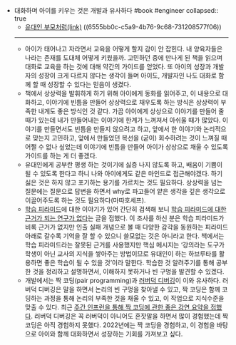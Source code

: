 - 대화하며 아이를 키우는 것은 개발과 유사하다 #book #engineer
  collapsed:: true
	- [유대인 부모처럼(link)](https://coupa.ng/cbqBXj) ((6555bb0c-c5a9-4b76-9c68-731208577f06))
	- ----
	- 아이가 태어나고 자라면서 교육을 어떻게 할지 감이 안 잡힌다. 내 양육자들은 나라는 존재를 도대체 어떻게 키웠을까. 고민하던 중에 만나게 된 책을 읽으며 대화로 교육을 하는 것에 대해 약간의 가이드를 얻었다. 또 아이의 성장과 개발자의 성장이 크게 다르지 않다는 생각이 들며 아이도, 개발자인 나도 대화로 함께 할 때 성장할 수 있다는 믿음이 생겼다.
	- 책에서 상상력을 발휘하게 하기 위해 아이에게 동화를 읽어주고, 이 내용으로 대화하고, 이야기에 빈틈을 만들어 상상력으로 채우도록 하는 방식은 상상력이 부족한 내게도 좋은 방식인 것 같다. 가끔 아이에게 상상으로 이야기를 만들어 줄 때가 있는데 내가 만들어내는 이야기에 한계가 느껴져서 아쉬울 때가 많았다. 이야기를 만들면서도 빈틈을 만들지 않으려고 하고, 앞에서 한 이야기와 논리적으로 맞는지 고민하고, 앞에서 만들었던 복선을 (굳이) 회수하려는 것이 느껴질 때 어쩔 수 없나 싶었는데 이야기에 빈틈을 만들어 아이가 상상으로 채울 수 있도록 가이드를 하는 게 더 좋겠다.
	- 유대인에게 공부란 평생 하는 것이기에 싫증 나지 않도록 하고, 배움이 기쁨이 될 수 있도록 한다고 하니 나와 아이에게도 같은 마인드로 접근해야겠다. 하기 싫은 것은 하지 않고 포기하는 용기를 가르치는 것도 필요하다. 상상력을 넘는 질문에는 질문으로 답변을 하면서 why로 파고들어 얕은 생각을 깊은 생각으로 이끌어주도록 하는 것도 필요하다(마따호세프).
	- [학습 피라미드](https://en.wikipedia.org/wiki/Learning_pyramid)에 대한 이야기가 있어 간단히 검색해 보니 [학습 피라미드에 대한 근거가 되는 연구가 없다](https://simrihak.tistory.com/entry/%ED%95%99%EC%8A%B5-%ED%94%BC%EB%9D%BC%EB%AF%B8%EB%93%9C-%EC%A0%95%EB%A7%90-%EA%B7%B8%EB%9F%B0%EA%B0%80)는 글을 접했다. 이 조사를 하신 분은 학습 피라미드가 비록 근거가 없지만 인출 실패 개념으로 볼 때 다양한 감각을 동원하는 피라미드 아래로 갈수록 기억을 잘 할 수 있으니 쓸모없는 것은 아니라고 한다. 책에서는 학습 피라미드라는 잘못된 근거를 사용했지만 핵심 메시지는 ‘강의라는 도구가 학생이 아닌 교사의 지식을 쌓아주는 방법이므로 유대인이 하는 하브루타를 활용하면 좋은 학습이 될 수 있을 것’이라 말한다. 학습한 것 알려주기를 통해 공부한 것을 정리하고 설명하면서, 이해하지 못하거나 빈 구멍을 발견할 수 있겠다.
	- 개발에서는 짝 코딩(pair programming)과 [러버덕 디버깅](https://codesquad-yoda.medium.com/%EB%9F%AC%EB%B2%84%EB%8D%95-%EB%94%94%EB%B2%84%EA%B9%85-76c4e3fbef3c)이 이와 유사하다. 러버덕 디버깅은 말을 하면서 논리의 빈 구멍을 찾아낼 수 있고, 짝 코딩은 함께 코딩하는 과정을 통해 논리의 부족한 것을 채울 수 있고, 이 작업으로 지식수준을 맞출 수 있다. 최근 [주간 인프런을 통해 짝 코딩에 관한 좋은 강연 요약을 접했다](https://www.inflearn.com/pages/weekly-inflearn-38-20211228). 러버덕 디버깅은 꼭 러버덕이 아니어도 혼잣말을 하면서 많이 경험했는데 짝 코딩은 아직 경험하지 못했다. 2022년에는 짝 코딩을 경험하고, 이 경험을 바탕으로 아이와 함께 대화하면서 성장하는 기회를 가져보고 싶다.